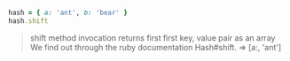 ```ruby
hash = { a: 'ant', b: 'bear' }
hash.shift
```

> shift method invocation returns first first key, value pair as an array
> We find out through the ruby documentation Hash#shift. 
> => [a:, 'ant']
